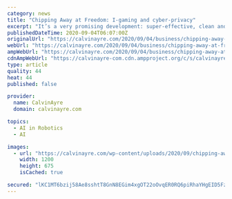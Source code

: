```yaml
---
category: news
title: "Chipping Away at Freedom: I-gaming and cyber-privacy"
excerpt: "It’s a very promising development: super-effective, clean and painless."
publishedDateTime: 2020-09-04T06:07:00Z
originalUrl: "https://calvinayre.com/2020/09/04/business/chipping-away-at-freedom-i-gaming-and-cyber-privacy/"
webUrl: "https://calvinayre.com/2020/09/04/business/chipping-away-at-freedom-i-gaming-and-cyber-privacy/"
ampWebUrl: "https://calvinayre.com/2020/09/04/business/chipping-away-at-freedom-i-gaming-and-cyber-privacy/amp/"
cdnAmpWebUrl: "https://calvinayre-com.cdn.ampproject.org/c/s/calvinayre.com/2020/09/04/business/chipping-away-at-freedom-i-gaming-and-cyber-privacy/amp/"
type: article
quality: 44
heat: 44
published: false

provider:
  name: CalvinAyre
  domain: calvinayre.com

topics:
  - AI in Robotics
  - AI

images:
  - url: "https://calvinayre.com/wp-content/uploads/2020/09/chipping-away-at-freedom-i-gaming-and-cyber-privacy-1.jpg"
    width: 1200
    height: 675
    isCached: true

secured: "lKC1MT6bzij58Ae8sshtT8GnN8EGim4xgOT22oOvqER0RQ6piRhaYHgEID5FzlGfkP//o9A8GDnx/3QvM9yn0L7pOSFEFwEiyccklD++J59HhQVSiREtsdcEVfRI3sJhIPS0h6sTTrvf/TSLS6KRNH6jSB21F+6RqWVcHDTWqsxhMMryc3Sxp2IVAb+qOrX2JNbkDgjnU0dAtoOuTfQsEEGUAix33GQ0QlW7ODgG5K0lYzTBCSVHw7DmNQuIN+ZX4EQ8ETgS3oHxJfuzK0BxFxN/Mk3T2uKMk0/GjLJE6Xs9rldDLHFEqWksRed7TvGRV7cdjy+M/ull5Bek4iGoNFD1sDB0NEuuvwkKcdmGNIo=;qPCbSbFPCjQOj4HdGNQ1xQ=="
---
```


